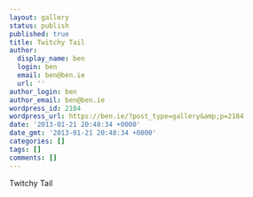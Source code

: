 ```yaml
---
layout: gallery
status: publish
published: true
title: Twitchy Tail
author:
  display_name: ben
  login: ben
  email: ben@ben.ie
  url: ''
author_login: ben
author_email: ben@ben.ie
wordpress_id: 2184
wordpress_url: https://ben.ie/?post_type=gallery&amp;p=2184
date: '2013-01-21 20:48:34 +0000'
date_gmt: '2013-01-21 20:48:34 +0000'
categories: []
tags: []
comments: []
---
```

<p>Twitchy Tail</p>
